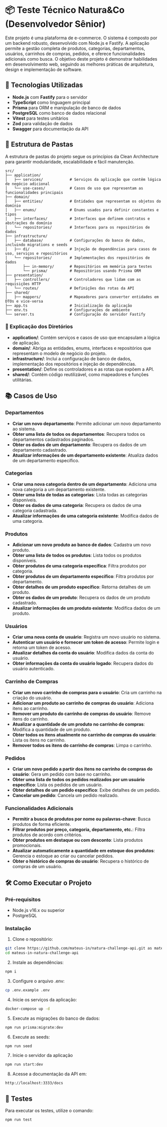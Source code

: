 # 📦 Teste Técnico Natura&Co (Desenvolvedor Sênior)

Este projeto é uma plataforma de e-commerce. O sistema é composto por um backend robusto, desenvolvido com Node.js e Fastify. A aplicação permite a gestão completa de produtos, categorias, departamentos, usuários, carrinhos de compras, pedidos, e oferece funcionalidades adicionais como busca. O objetivo deste projeto é demonstrar habilidades em desenvolvimento web, seguindo as melhores práticas de arquitetura, design e implementação de software.

## 🚀 Tecnologias Utilizadas

- **Node.js** com **Fastify** para o servidor
- **TypeScript** como linguagem principal
- **Prisma** para ORM e manipulação de banco de dados
- **PostgreSQL** como banco de dados relacional
- **Vitest** para testes unitários
- **Zod** para validação de dados
- **Swagger** para documentação da API

## 📁 Estrutura de Pastas

A estrutura de pastas do projeto segue os princípios da Clean Architecture para garantir modularidade, escalabilidade e fácil manutenção.

```plaintext
src/
├── application/
│   ├── services/            # Serviços da aplicação que contêm lógica de negócio adicional
│   └── use-cases/           # Casos de uso que representam as funcionalidades principais
├── domain/
│   ├── entities/            # Entidades que representam os objetos do domínio
│   ├── enums/               # Enums usados para definir constantes e tipos
│   ├── interfaces/          # Interfaces que definem contratos e abstrações do domínio
│   └── repositories/        # Interfaces para os repositórios de dados
├── infrastructure/
│   ├── database/            # Configurações do banco de dados, incluindo migrations e seeds
│   ├── di/                  # Injeção de dependências para casos de uso, serviços e repositórios
│   └── repositories/        # Implementações dos repositórios de dados
│       ├── in-memory/       # Repositórios em memória para testes
│       └── prisma/          # Repositórios usando Prisma ORM
├── presentation/
│   ├── controllers/         # Controladores que lidam com as requisições HTTP
│   └── routes/              # Definições das rotas da API
├── shared/
│   ├── mappers/             # Mapeadores para converter entidades em DTOs e vice-versa
├── app.ts                   # Inicialização da aplicação
├── env.ts                   # Configurações de ambiente
└── server.ts                # Configuração do servidor Fastify
```

### 📄 Explicação dos Diretórios

- **application/**: Contém serviços e casos de uso que encapsulam a lógica de aplicação.
- **domain/**: Abriga as entidades, enums, interfaces e repositórios que representam o modelo de negócio do projeto.
- **infrastructure/**: Inclui a configuração de banco de dados, implementação dos repositórios e injeção de dependências.
- **presentation/**: Define os controladores e as rotas que expõem a API.
- **shared/**: Contém código reutilizável, como mapeadores e funções utilitárias.

## 📚 Casos de Uso

### Departamentos

- **Criar um novo departamento**: Permite adicionar um novo departamento ao sistema.
- **Obter uma lista de todos os departamentos**: Recupera todos os departamentos cadastrados paginados.
- **Obter os dados de um departamento**: Recupera os dados de um departamento cadastrado.
- **Atualizar informações de um departamento existente**: Atualiza dados de um departamento específico.

### Categorias

- **Criar uma nova categoria dentro de um departamento**: Adiciona uma nova categoria a um departamento existente.
- **Obter uma lista de todas as categorias**: Lista todas as categorias disponíveis.
- **Obter os dados de uma categoria**: Recupera os dados de uma categoria cadastrada.
- **Atualizar informações de uma categoria existente**: Modifica dados de uma categoria.

### Produtos

- **Adicionar um novo produto ao banco de dados**: Cadastra um novo produto.
- **Obter uma lista de todos os produtos**: Lista todos os produtos disponíveis.
- **Obter produtos de uma categoria específica**: Filtra produtos por categoria.
- **Obter produtos de um departamento específico**: Filtra produtos por departamento.
- **Obter detalhes de um produto específico**: Retorna detalhes de um produto.
- **Obter os dados de um produto**: Recupera os dados de um produto cadastrado.
- **Atualizar informações de um produto existente**: Modifica dados de um produto.

### Usuários

- **Criar uma nova conta de usuário**: Registra um novo usuário no sistema.
- **Autenticar um usuário e fornecer um token de acesso**: Permite login e retorna um token de acesso.
- **Atualizar detalhes da conta do usuário**: Modifica dados da conta do usuário.
- **Obter informações da conta do usuário logado**: Recupera dados do usuário autenticado.

### Carrinho de Compras

- **Criar um novo carrinho de compras para o usuário**: Cria um carrinho na criação do usuário.
- **Adicionar um produto ao carrinho de compras do usuário**: Adiciona itens ao carrinho.
- **Remover um produto do carrinho de compras do usuário**: Remove itens do carrinho.
- **Atualizar a quantidade de um produto no carrinho de compras**: Modifica a quantidade de um produto.
- **Obter todos os itens atualmente no carrinho de compras do usuário**: Lista os itens no carrinho.
- **Remover todos os itens do carrinho de compras**: Limpa o carrinho.

### Pedidos

- **Criar um novo pedido a partir dos itens no carrinho de compras do usuário**: Gera um pedido com base no carrinho.
- **Obter uma lista de todos os pedidos realizados por um usuário específico**: Lista os pedidos de um usuário.
- **Obter detalhes de um pedido específico**: Exibe detalhes de um pedido.
- **Cancelar um pedido**: Cancela um pedido realizado.

### Funcionalidades Adicionais

- **Permitir a busca de produtos por nome ou palavras-chave**: Busca produtos de forma eficiente.
- **Filtrar produtos por preço, categoria, departamento, etc.**: Filtra produtos de acordo com critérios.
- **Obter produtos em destaque ou com desconto**: Lista produtos promocionais.
- **Atualizar automaticamente a quantidade em estoque dos produtos**: Gerencia o estoque ao criar ou cancelar pedidos.
- **Obter o histórico de compras do usuário**: Recupera o histórico de compras de um usuário.

## 🛠️ Como Executar o Projeto

### Pré-requisitos

- Node.js v16.x ou superior
- PostgreSQL

### Instalação

1. Clone o repositório:

  ```bash
  git clone https://github.com/mateus-in/natura-challenge-api.git as mateus-in-natura-challenge-api
  cd mateus-in-natura-challenge-api
  ```

2. Instale as dependências:

  ```bash
  npm i
  ```

3.	Configure o arquivo .env:

  ```bash
  cp .env.example .env
  ```

4.  Inicie os serviços da aplicação:

  ```bash
  docker-compose up -d
  ```

5.  Execute as migrações do banco de dados:

  ```bash
  npm run prisma:migrate:dev
  ```

6.  Execute as seeds:

  ```bash
  npm run seed
  ```

7.  Inicie o servidor da aplicação

  ```bash
  npm run start:dev
  ```

8.	Acesse a documentação da API em:

  ```bash
  http://localhost:3333/docs
  ```

## 🧪 Testes

Para executar os testes, utilize o comando:

  ```bash
  npm run test
  ```